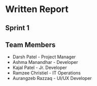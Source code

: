# Written Report

## Sprint 1

## Team Members

* Darsh Patel - Project Manager
* Ashma Manandhar - Developer
* Kajal Patel - Jr. Developer
* Ramzee Christiel - IT Operations
* Aurangzeb Razzaq - UI/UX Developer